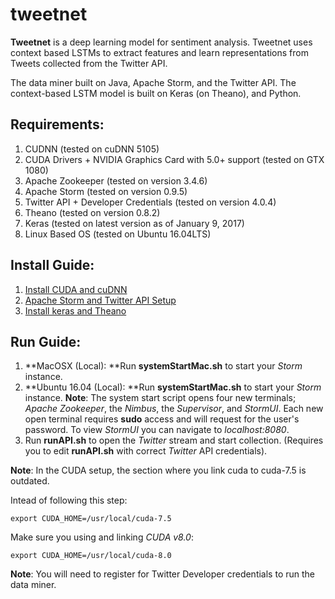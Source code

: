 # tweetnet

**Tweetnet** is a deep learning model for sentiment analysis. Tweetnet uses context based LSTMs to extract features and learn representations from Tweets collected from the Twitter API.

The data miner built on Java, Apache Storm, and the Twitter API. The context-based LSTM model is built on Keras (on Theano), and Python.

## Requirements:
1. CUDNN (tested on cuDNN 5105)
2. CUDA Drivers + NVIDIA Graphics Card with 5.0+ support (tested on GTX 1080)
3. Apache Zookeeper (tested on version 3.4.6)
4. Apache Storm (tested on version 0.9.5)
5. Twitter API + Developer Credentials (tested on version 4.0.4)
6. Theano (tested on version 0.8.2)
7. Keras (tested on latest version as of January 9, 2017)
8. Linux Based OS (tested on Ubuntu 16.04LTS)

## Install Guide:
1. [Install CUDA and cuDNN](http://www.pyimagesearch.com/2016/07/04/how-to-install-cuda-toolkit-and-cudnn-for-deep-learning/)
2. [Apache Storm and Twitter API Setup](https://www.tutorialspoint.com/apache_storm/apache_storm_installation.htm)
3. [Install keras and Theano](http://www.pyimagesearch.com/2016/07/18/installing-keras-for-deep-learning/)

## Run Guide:
1. **MacOSX (Local): **Run **systemStartMac.sh** to start your *Storm* instance. 
1. **Ubuntu 16.04 (Local): **Run **systemStartMac.sh** to start your *Storm* instance. 
**Note**: The system start script opens four new terminals; *Apache Zookeeper*, the *Nimbus*, the *Supervisor*, and *StormUI*. Each new open terminal requires **sudo** access and will request for the user's password. To view *StormUI* you can navigate to *localhost:8080*. 
2. Run **runAPI.sh** to open the *Twitter* stream and start collection. (Requires you to edit **runAPI.sh** with correct *Twitter* API credentials).

**Note**: In the CUDA setup, the section where you link cuda to cuda-7.5 is outdated. 

Intead of following this step:

    export CUDA_HOME=/usr/local/cuda-7.5

Make sure you using and linking *CUDA v8.0*:

    export CUDA_HOME=/usr/local/cuda-8.0

**Note**: You will need to register for Twitter Developer credentials to run the data miner.
